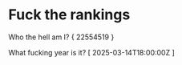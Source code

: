 # Fuck the rankings

Who the hell am I?
{ 22554519 }

What fucking year is it?
[ 2025-03-14T18:00:00Z ]
